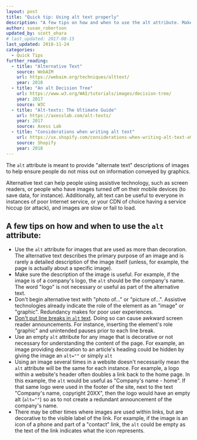 ```yaml
---
layout: post
title: "Quick tip: Using alt text properly"
description: "A few tips on how and when to use the alt attribute. Make sure the text is helpful and most importantly meaningful."
author: susan_robertson
updated_by: scott_ohara
# last_updated: 2017-08-15
last_updated: 2018-11-24
categories:
  - Quick Tips
further_reading:
  - title: "Alternative Text"
    source: WebAIM
    url: https://webaim.org/techniques/alttext/
    year: 2018
  - title: "An alt Decision Tree"
    url: https://www.w3.org/WAI/tutorials/images/decision-tree/
    year: 2017
    source: W3C
  - title: "Alt-texts: The Ultimate Guide"
    url: https://axesslab.com/alt-texts/
    year: 2017
    source: Axess Lab
  - title: "Considerations when writing alt text"
    url: https://ux.shopify.com/considerations-when-writing-alt-text-a9c1985a8204
    source: Shopify
    year: 2018
---
```

The `alt` attribute is meant to provide "alternate text" descriptions of images to help ensure people do not miss out on information conveyed by graphics.

Alternative text can help people using assistive technology, such as screen readers, or people who have images turned off on their mobile devices (to save data, for instance). Additionally, alt text can be useful to everyone in instances of poor Internet service, or your CDN of choice having a service hiccup (or attack), and images are slow or fail to load.

## A few tips on how and when to use the `alt` attribute:

- Use the `alt` attribute for images that are used as more than decoration. The alternative text describes the primary purpose of an image and is rarely a detailed description of the image itself (unless, for example, the page is actually about a specific image).
- Make sure the description of the image is useful. For example, if the image is of a company's logo, the `alt` should be the company's name. The word "logo" is not necessary or useful as part of the alternative text.
- Don't begin alternative text with "photo of..." or "picture of...". Assistive technologies already indicate the role of the element as an "image" or "graphic". Redundancy makes for poor user experiences.
- [Don't put line breaks in `alt` text](https://developer.paciellogroup.com/blog/2015/09/short-note-on-coding-alt-text/). Doing so can cause awkward screen reader announcements. For instance, inserting the element's role "graphic" and unintended pauses prior to each line break.
- Use an empty `alt` attribute for any image that is decorative or not necessary for understanding the content of the page. For example, an image providing decoration to an article's heading could be hidden by giving the image an `alt=""` or simply `alt`
- Using an image several times in a website doesn't necessarily mean the `alt` attribute will be the same for each instance. For example, a logo within a website's header often doubles a link back to the home page. In this example, the `alt` would be useful as "Company's name - home". If that same logo were used in the footer of the site, next to the text "Company's name, copyright 20XX", then the logo would have an empty alt (`alt=""`) so as to not create a redundant announcement of the company's name.
- There may be other times where images are used within links, but are decorative to the visible label of the link. For example, if the image is an icon of a phone and part of a "contact" link, the `alt` could be empty as the text of the link indicates what the icon represents.
